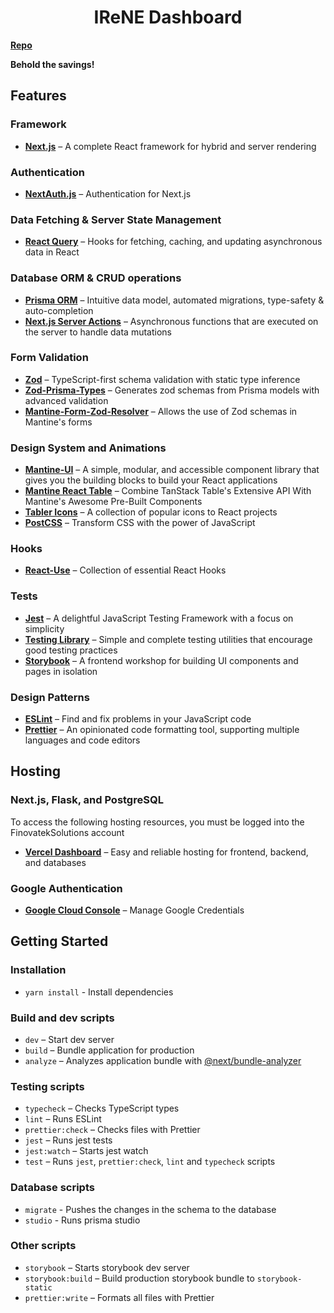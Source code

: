 <!-- markdownlint-disable MD014 -->
<!-- markdownlint-disable MD026 -->
<!-- markdownlint-disable MD033 -->
<!-- markdownlint-disable MD041 -->

<h1 align="center">
  IReNE Dashboard
</h1>

**[Repo](https://github.com/Diego-Paris/Dashboard/tree/irene-master)**

**Behold the savings!**

## Features

### Framework

- **[Next.js](https://nextjs.org)** – A complete React framework for hybrid and server rendering

### Authentication

- **[NextAuth.js](https://next-auth.js.org/)** – Authentication for Next.js

### Data Fetching & Server State Management

- **[React Query](https://tanstack.com/query)** – Hooks for fetching, caching, and updating asynchronous data in React

### Database ORM & CRUD operations

- **[Prisma ORM](https://www.prisma.io/orm)** – Intuitive data model, automated migrations, type-safety & auto-completion
- **[Next.js Server Actions](https://nextjs.org/docs/app/building-your-application/data-fetching/server-actions-and-mutations)** – Asynchronous functions that are executed on the server to handle data mutations

### Form Validation

- **[Zod](https://zod.dev)** – TypeScript-first schema validation with static type inference
- **[Zod-Prisma-Types](https://www.npmjs.com/package/zod-prisma-types)** – Generates zod schemas from Prisma models with advanced validation
- **[Mantine-Form-Zod-Resolver](https://mantine.dev/form/schema-validation/#zod)** – Allows the use of Zod schemas in Mantine's forms

### Design System and Animations

- **[Mantine-UI](https://mantine.dev)** – A simple, modular, and accessible component library that gives you the building blocks to build your React applications
- **[Mantine React Table](https://v2.mantine-react-table.com/)** – Combine TanStack Table's Extensive API With Mantine's Awesome Pre-Built Components
- **[Tabler Icons](https://tabler-icons-react.vercel.app)** – A collection of popular icons to React projects
- **[PostCSS](https://postcss.org/)** – Transform CSS with the power of JavaScript

### Hooks

- **[React-Use](https://github.com/streamich/react-use)** – Collection of essential React Hooks

### Tests

- **[Jest](https://jestjs.io)** – A delightful JavaScript Testing Framework with a focus on simplicity
- **[Testing Library](https://testing-library.com)** – Simple and complete testing utilities that encourage good testing practices
- **[Storybook](https://storybook.js.org/)** – A frontend workshop for building UI components and pages in isolation

### Design Patterns

- **[ESLint](https://eslint.org)** – Find and fix problems in your JavaScript code
- **[Prettier](https://prettier.io)** – An opinionated code formatting tool, supporting multiple languages and code editors


## Hosting

### Next.js, Flask, and PostgreSQL

To access the following hosting resources, you must be logged into the FinovatekSolutions account

- **[Vercel Dashboard](https://vercel.com/dashboard)** – Easy and reliable hosting for frontend, backend, and databases

### Google Authentication

- **[Google Cloud Console](https://console.cloud.google.com/)** – Manage Google Credentials

## Getting Started

### Installation

- `yarn install` - Install dependencies

### Build and dev scripts

- `dev` – Start dev server
- `build` – Bundle application for production
- `analyze` – Analyzes application bundle with [@next/bundle-analyzer](https://www.npmjs.com/package/@next/bundle-analyzer)

### Testing scripts

- `typecheck` – Checks TypeScript types
- `lint` – Runs ESLint
- `prettier:check` – Checks files with Prettier
- `jest` – Runs jest tests
- `jest:watch` – Starts jest watch
- `test` – Runs `jest`, `prettier:check`, `lint` and `typecheck` scripts

### Database scripts

- `migrate` - Pushes the changes in the schema to the database
- `studio` - Runs prisma studio

### Other scripts

- `storybook` – Starts storybook dev server
- `storybook:build` – Build production storybook bundle to `storybook-static`
- `prettier:write` – Formats all files with Prettier
